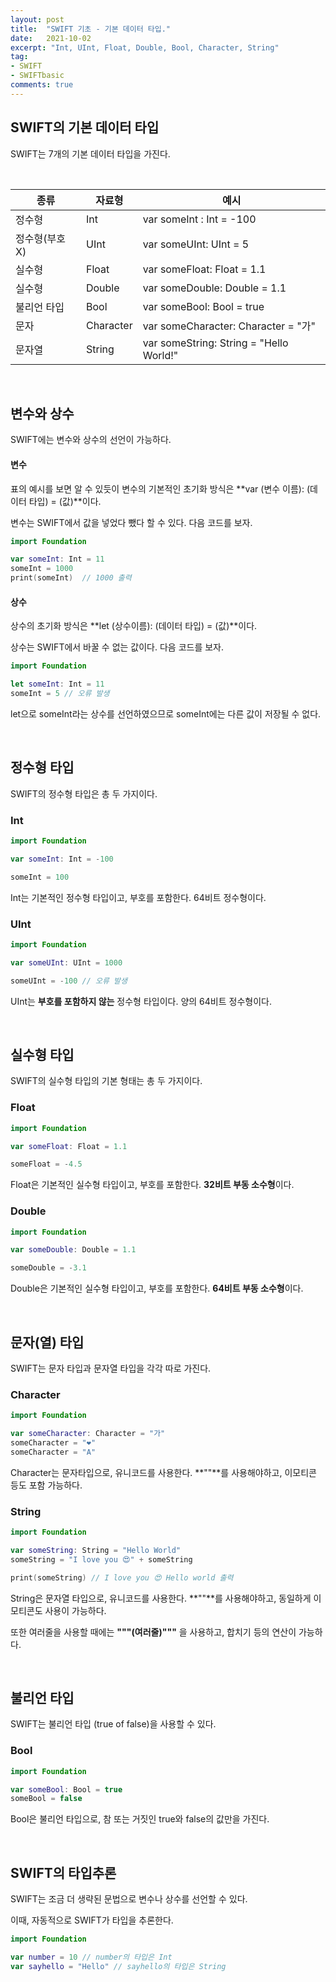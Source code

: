 ```yaml
---
layout: post
title:  "SWIFT 기초 - 기본 데이터 타입."
date:   2021-10-02
excerpt: "Int, UInt, Float, Double, Bool, Character, String"
tag:
- SWIFT
- SWIFTbasic
comments: true
---
```




## SWIFT의 기본 데이터 타입

SWIFT는 7개의 기본 데이터 타입을 가진다.

<br>

| 종류           | 자료형    | 예시                                    |
| -------------- | --------- | --------------------------------------- |
| 정수형         | Int       | var someInt : Int = -100                |
| 정수형(부호 X) | UInt      | var someUInt: UInt = 5                  |
| 실수형         | Float     | var someFloat: Float = 1.1              |
| 실수형         | Double    | var someDouble: Double = 1.1            |
| 불리언 타입    | Bool      | var someBool: Bool = true               |
| 문자           | Character | var someCharacter: Character = "가"     |
| 문자열         | String    | var someString: String = "Hello World!" |

<br>

## 변수와 상수

SWIFT에는 변수와 상수의 선언이 가능하다.

#### 변수

표의 예시를 보면 알 수 있듯이 변수의 기본적인 초기화 방식은 **var (변수 이름): (데이터 타입) = (값)**이다.

변수는 SWIFT에서 값을 넣었다 뺐다 할 수 있다. 다음 코드를  보자.

```swift
import Foundation

var someInt: Int = 11
someInt = 1000
print(someInt)  // 1000 출력
```

#### 상수

상수의 초기화 방식은 **let (상수이름): (데이터 타입) = (값)**이다.

상수는 SWIFT에서 바꿀 수 없는 값이다. 다음 코드를 보자.

``` swift
import Foundation

let someInt: Int = 11
someInt = 5 // 오류 발생
```

let으로 someInt라는 상수를 선언하였으므로 someInt에는 다른 값이 저장될 수 없다.

<br>

## 정수형 타입

SWIFT의 정수형 타입은 총 두 가지이다. 

### Int

```swift
import Foundation

var someInt: Int = -100

someInt = 100
```

Int는 기본적인 정수형 타입이고,  부호를 포함한다. 64비트 정수형이다.

### UInt

```swift
import Foundation

var someUInt: UInt = 1000

someUInt = -100 // 오류 발생
```

UInt는 **부호를 포함하지 않는** 정수형 타입이다. 양의 64비트 정수형이다.

<br>

## 실수형 타입

SWIFT의 실수형 타입의 기본 형태는 총 두 가지이다.

### Float

```swift
import Foundation

var someFloat: Float = 1.1

someFloat = -4.5
```

Float은 기본적인 실수형 타입이고, 부호를 포함한다. **32비트 부동 소수형**이다.

### Double

```swift
import Foundation

var someDouble: Double = 1.1

someDouble = -3.1
```

Double은 기본적인 실수형 타입이고, 부호를 포함한다. **64비트 부동 소수형**이다.

<br>

## 문자(열) 타입

SWIFT는 문자 타입과 문자열 타입을 각각 따로 가진다.

### Character

```swift
import Foundation

var someCharacter: Character = "가"
someCharacter = "❤"
someCharacter = "A"
```

Character는 문자타입으로, 유니코드를 사용한다. **""**를 사용해야하고, 이모티콘 등도 포함 가능하다.

### String

```swift
import Foundation

var someString: String = "Hello World"
someString = "I love you 😍" + someString

print(someString) // I love you 😍 Hello world 출력
```

String은 문자열 타입으로, 유니코드를 사용한다. **""**를 사용해야하고, 동일하게 이모티콘도 사용이 가능하다. 

또한 여러줄을 사용할 때에는 **"""(여러줄)"""** 을 사용하고, 합치기 등의 연산이 가능하다.

<br>

## 불리언 타입

SWIFT는 불리언 타입 (true of false)을 사용할 수 있다.

### Bool

```swift
import Foundation

var someBool: Bool = true
someBool = false
```

Bool은 불리언 타입으로, 참 또는 거짓인 true와 false의 값만을 가진다.

<br>

## SWIFT의 타입추론

SWIFT는 조금 더 생략된 문법으로 변수나 상수를 선언할 수 있다.

이때, 자동적으로 SWIFT가 타입을 추론한다.

```swift
import Foundation

var number = 10 // number의 타입은 Int
var sayhello = "Hello" // sayhello의 타입은 String
```

